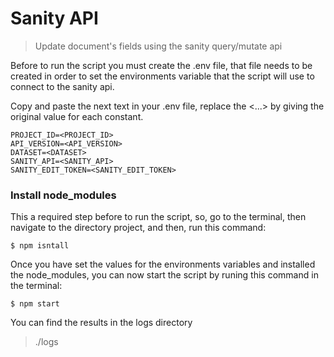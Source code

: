 # Sanity API

> Update document's fields using the sanity query/mutate api

Before to run the script you must create the .env file, that file needs to be created in order to set the environments variable that the script will use to connect to the sanity api.

Copy and paste the next text in your .env file, replace the <...> by giving the original value for each constant.

```
PROJECT_ID=<PROJECT_ID>
API_VERSION=<API_VERSION>
DATASET=<DATASET>
SANITY_API=<SANITY_API>
SANITY_EDIT_TOKEN=<SANITY_EDIT_TOKEN>
```

### Install node_modules

This a required step before to run the script, so, go to the terminal, then navigate to the directory project, and then, run this command:

```
$ npm isntall
```

Once you have set the values for the environments variables and installed the node_modules, you can now start the script by runing this command in the terminal:

```
$ npm start
```

You can find the results in the logs directory

> ./logs
